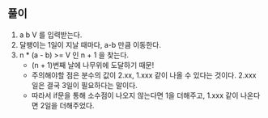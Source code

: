 ## 풀이 
1. a b V 를 입력받는다.
2. 달팽이는 1일이 지날 때마다, a-b 만큼 이동한다. 
3. n * (a - b) >= V 인 n + 1 을 찾는다.
    - (n + 1)번째 날에 나무위에 도달하기 때문! 
    - 주의해야할 점은 분수의 값이 2.xx, 1.xxx 같이 나올 수 있다는 것이다. 2.xxx일은 결국 3일이 필요하다는 말이다. 
    - 따라서 if문을 통해 소수점이 나오지 않는다면 1을 더해주고, 1.xxx 같이 나온다면 2일을 더해주었다.